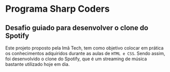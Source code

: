 # Programa Sharp Coders
## Desafio guiado para desenvolver o clone do Spotify
Este projeto proposto pela Imã Tech, tem como objetivo colocar em prática os conhecimentos adquiridos durante as aulas de `HTML e CSS`. Sendo assim, foi desenvolvido o clone do Spotify, que é um streaming de música bastante utilizado hoje em dia.
